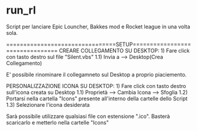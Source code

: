 # run_rl

Script per lanciare Epic Louncher, Bakkes mod e Rocket league in una volta sola.

================================SETUP================================
CREARE COLLEGAMENTO SU DESKTOP:
	1) Fare click con tasto destro sul file "Silent.vbs"
		1.1) Invia a --> Desktop(Crea Collegamento)

E' possibile rinominare il collegamneto sul Desktop a proprio piaciemento.

PERSONALIZZAZIONE ICONA SU DESKTOP:
	1) Fare click con tasto destro sull'icona creata su Desktop
		1.1) Proprietà --> Cambia Icona --> Sfoglia 
		1.2) Portarsi nella cartella "Icons" presente all'interno della cartelle dello Script
		1.3) Selezionare l'icona desiderata

Sarà possibile utilizzare qualsiasi file con estensione ".ico". Basterà scaricarlo e metterlo nella cartelle "Icons"
